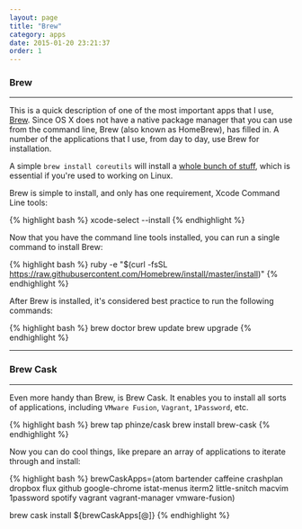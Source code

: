 ```yaml
---
layout: page
title: "Brew"
category: apps
date: 2015-01-20 23:21:37
order: 1
---
```


### Brew
* * *

This is a quick description of one of the most important apps that I use, [Brew](http://brew.sh). Since OS X does not have a native package manager that you can use from the command line, Brew (also known as HomeBrew), has filled in. A number of the applications that I use, from day to day, use Brew for installation.

A simple `brew install coreutils` will install a [whole bunch of stuff](http://en.wikipedia.org/wiki/GNU_Core_Utilities), which is essential if you're used to working on Linux.

Brew is simple to install, and only has one requirement, Xcode Command Line tools:

{% highlight bash %}
xcode-select --install
{% endhighlight %}

Now that you have the command line tools installed, you can run a single command to install Brew:

{% highlight bash %}
ruby -e "$(curl -fsSL https://raw.githubusercontent.com/Homebrew/install/master/install)"
{% endhighlight %}

After Brew is installed, it's considered best practice to run the following commands:

{% highlight bash %}
brew doctor
brew update
brew upgrade
{% endhighlight %}

* * *
### Brew Cask
* * *

Even more handy than Brew, is Brew Cask. It enables you to install all sorts of applications, including `VMware Fusion`, `Vagrant`, `1Password`, etc.

{% highlight bash %}
brew tap phinze/cask
brew install brew-cask
{% endhighlight %}

Now you can do cool things, like prepare an array of applications to iterate through and install:

{% highlight bash %}
brewCaskApps=(atom bartender caffeine crashplan dropbox flux github google-chrome istat-menus iterm2 little-snitch macvim 1password spotify vagrant vagrant-manager vmware-fusion)

brew cask install ${brewCaskApps[@]}
{% endhighlight %}
